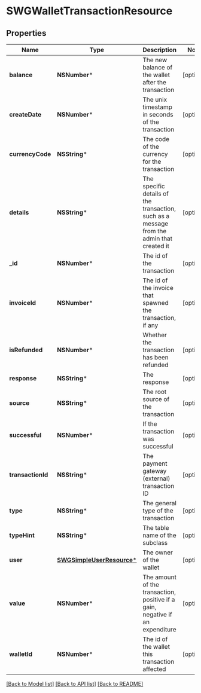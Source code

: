 # SWGWalletTransactionResource

## Properties
Name | Type | Description | Notes
------------ | ------------- | ------------- | -------------
**balance** | **NSNumber*** | The new balance of the wallet after the transaction | [optional] 
**createDate** | **NSNumber*** | The unix timestamp in seconds of the transaction | [optional] 
**currencyCode** | **NSString*** | The code of the currency for the transaction | [optional] 
**details** | **NSString*** | The specific details of the transaction, such as a message from the admin that created it | [optional] 
**_id** | **NSNumber*** | The id of the transaction | [optional] 
**invoiceId** | **NSNumber*** | The id of the invoice that spawned the transaction, if any | [optional] 
**isRefunded** | **NSNumber*** | Whether the transaction has been refunded | [optional] 
**response** | **NSString*** | The response | [optional] 
**source** | **NSString*** | The root source of the transaction | [optional] 
**successful** | **NSNumber*** | If the transaction was successful | [optional] 
**transactionId** | **NSString*** | The payment gateway (external) transaction ID | [optional] 
**type** | **NSString*** | The general type of the transaction | [optional] 
**typeHint** | **NSString*** | The table name of the subclass | [optional] 
**user** | [**SWGSimpleUserResource***](SWGSimpleUserResource.md) | The owner of the wallet | [optional] 
**value** | **NSNumber*** | The amount of the transaction, positive if a gain, negative if an expenditure | [optional] 
**walletId** | **NSNumber*** | The id of the wallet this transaction affected | [optional] 

[[Back to Model list]](../README.md#documentation-for-models) [[Back to API list]](../README.md#documentation-for-api-endpoints) [[Back to README]](../README.md)


